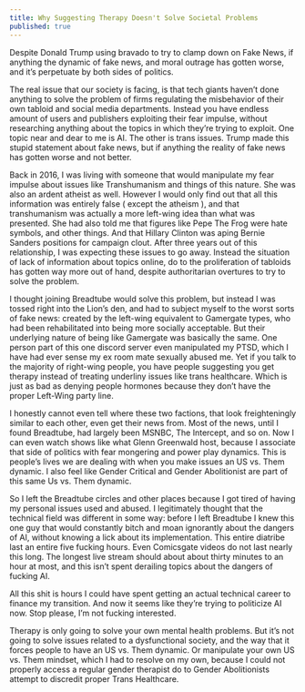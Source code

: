 ```yaml
---
title: Why Suggesting Therapy Doesn't Solve Societal Problems
published: true
---
```

Despite Donald Trump using bravado to try to clamp down on Fake News, if anything the dynamic of fake news, and moral outrage has gotten worse, and it’s perpetuate by both sides of politics.

The real issue that our society is facing, is that tech giants haven’t done anything to solve the problem of firms regulating the misbehavior of their own tabloid and social media departments. Instead you have endless amount of users and publishers exploiting their fear impulse, without researching anything about the topics in which they’re trying to exploit. One topic near and dear to me is AI. The other is trans issues. Trump made this stupid statement about fake news, but if anything the reality of fake news has gotten worse and not better.

Back in 2016, I was living with someone that would manipulate my fear impulse about issues like Transhumanism and things of this nature. She was also an ardent atheist as well. However I would only find out that all this information was entirely false ( except the atheism ), and that transhumanism was actually a more left-wing idea than what was presented. She had also told me that figures like Pepe The Frog were hate symbols, and other things. And that Hillary Clinton was aping Bernie Sanders positions for campaign clout. After three years out of this relationship, I was expecting these issues to go away. Instead the situation of lack of information about topics online, do to the proliferation of tabloids has gotten way more out of hand, despite authoritarian overtures to try to solve the problem.

I thought joining Breadtube would solve this problem, but instead I was tossed right into the Lion’s den, and had to subject myself to the worst sorts of fake news: created by the left-wing equivalent to Gamergate types, who had been rehabilitated into being more socially acceptable. But their underlying nature of being like Gamergate was basically the same. One person part of this one discord server even manipulated my PTSD, which I have had ever sense my ex room mate sexually abused me. Yet if you talk to the majority of right-wing people, you have people suggesting you get therapy instead of treating underliny issues like trans healthcare. Which is just as bad as denying people hormones because they don’t have the proper Left-Wing party line.

I honestly cannot even tell where these two factions, that look freighteningly similar to each other, even get their news from. Most of the news, until I found Breadtube, had largely been MSNBC, The Intercept, and so on. Now I can even watch shows like what Glenn Greenwald host, because I associate that side of politics with fear mongering and power play dynamics. This is people’s lives we are dealing with when you make issues an US vs. Them dynamic. I also feel like Gender Critical and Gender Abolitionist are part of this same Us vs. Them dynamic.

So I left the Breadtube circles and other places because I got tired of having my personal issues used and abused. I legitimately thought that the technical field was different in some way: before I left Breadtube I knew this one guy that would constantly bitch and moan ignorantly about the dangers of AI, without knowing a lick about its implementation. This entire diatribe last an entire five fucking hours. Even Comicsgate videos do not last nearly this long. The longest live stream should about about thirty minutes to an hour at most, and this isn’t spent derailing topics about the dangers of fucking AI.

All this shit is hours I could have spent getting an actual technical career to finance my transition. And now it seems like they’re trying to politicize AI now. Stop please, I’m not fucking interested.

Therapy is only going to solve your own mental health problems. But it’s not going to solve issues related to a dysfunctional society, and the way that it forces people to have an US vs. Them dynamic. Or manipulate your own US vs. Them mindset, which I had to resolve on my own, because I could not properly access a regular gender therapist do to Gender Abolitionists attempt to discredit proper Trans Healthcare.
